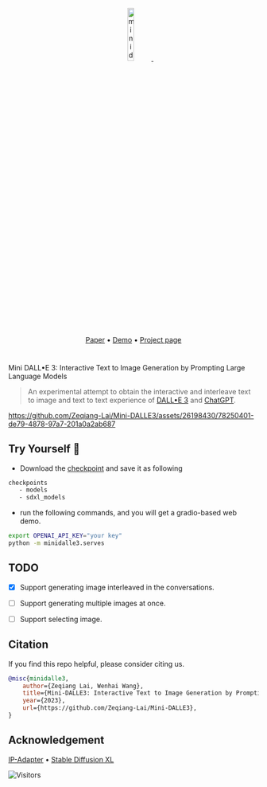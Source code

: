 <p align="center">
<a href="#">
    <img src="https://github.com/Zeqiang-Lai/Mini-DALLE3/assets/26198430/11856c34-b5ef-4665-8cb9-8a6e366ae238" alt="minidalle3" width="16.5%">
    </a> &ensp; 
</p>

<p align="center">
<a href="https://light.princeton.edu/publication/delta_prox/">Paper</a> •
<a href="https://github.com/princeton-computational-imaging/Delta-Prox/tree/main/notebooks">Demo</a> •
<a href="https://github.com/princeton-computational-imaging/Delta-Prox/tree/main/examples">Project page</a> 
</p>

# 

Mini DALL•E 3: Interactive Text to Image Generation by Prompting Large Language Models
> An experimental attempt to obtain the interactive and interleave text to image and text to text experience of [DALL•E 3](https://openai.com/dall-e-3) and [ChatGPT](https://openai.com/chatgpt).


https://github.com/Zeqiang-Lai/Mini-DALLE3/assets/26198430/78250401-de79-4878-97a7-201a0a2ab687


## Try Yourself 🤗 

- Download the [checkpoint](https://huggingface.co/h94/IP-Adapter) and save it as following 
```bash
checkpoints
   - models
   - sdxl_models
```

- run the following commands, and you will get a gradio-based web demo.

```bash
export OPENAI_API_KEY="your key"
python -m minidalle3.serves
```

## TODO

- [x] Support generating image interleaved in the conversations.
- [ ] Support generating multiple images at once.
- [ ] Support selecting image.


## Citation

If you find this repo helpful, please consider citing us.

```bibtex
@misc{minidalle3,
    author={Zeqiang Lai, Wenhai Wang},
    title={Mini-DALLE3: Interactive Text to Image Generation by Prompting Large Language Models},
    year={2023},
    url={https://github.com/Zeqiang-Lai/Mini-DALLE3},
}
```

## Acknowledgement

[IP-Adapter](https://github.com/tencent-ailab/IP-Adapter) • [Stable Diffusion XL](https://huggingface.co/stabilityai/stable-diffusion-xl-base-1.0)

![Visitors](https://api.visitorbadge.io/api/visitors?path=https%3A%2F%2Fgithub.com%2FZeqiang-Lai%2FMini-DALLE3&countColor=%23263759&style=flat)
